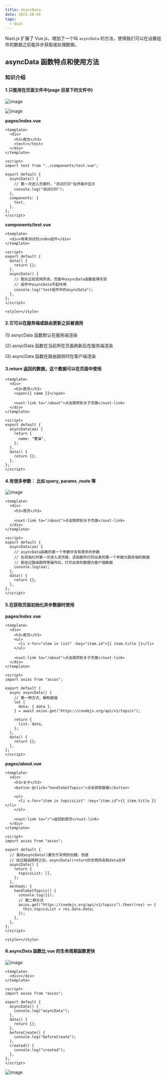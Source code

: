 ```yaml
---
title: asyncData
date: 2021-10-05
tags:
  - Nuxt
---
```


Nuxt.js 扩展了 Vue.js，增加了一个叫 `asyncData` 的方法，使得我们可以在设置组件的数据之前能异步获取或处理数据。

## asyncData 函数特点和使用方法

### 知识介绍

#### 1.只能用在页面文件中(page 目录下的文件中)

![image](./images/image-20211005161236767.png)

![image](./images/image-20211005161258447.png)

**pages/index.vue**

```vue
<template>
  <div>
    <h3>首页</h3>
    <test></test>
  </div>
</template>

<script>
import test from "../components/test.vue";

export default {
  asyncData() {
    // 第一次进入页面时，"测试打印"在终端中显示
    console.log("测试打印");
  },
  components: {
    test,
  },
};
</script>
```

**components/test.vue**

```vue
<template>
  <div>用来测试的index组件</div>
</template>

<script>
export default {
  data() {
    return {};
  },
  asyncData() {
    // 跑后正如官网所说，页面中asyncData函数能够实现
    // 组件中asyncData不起作用
    console.log("test组件中的asyncData");
  },
};
</script>

<style></style>
```

#### 2.它可以在服务端或路由更新之前被调用

(1) asnycData 函数默认在服务端渲染

(2) asnycData 函数在当前所在页面刷新后在服务端渲染

(3) asyncData 函数在路由跳转时在客户端渲染

#### 3.return 返回的数据，这个数据可以在页面中使用

```vue
<template>
  <div>
    <h3>首页</h3>
    <span>{{ name }}</span>

    <nuxt-link to="/about">点击跳转到关于页面</nuxt-link>
  </div>
</template>

<script>
export default {
  asyncData(aa) {
    return {
      name: "曹操",
    };
  },
  data() {
    return {};
  },
};
</script>
```

#### 4.有很多参数： 比如 query, params ,route 等

![image](./images/image-20211005174903777.png)

```vue
<template>
  <div>
    <h3>首页</h3>

    <nuxt-link to="/about">点击跳转到关于页面</nuxt-link>
  </div>
</template>

<script>
export default {
  asyncData(aa) {
    // asyncData函数的第一个参数中含有很多的参数
    // 在初始化时第一次进入该页面，该函数所打印出来的第一个参数为服务端的数据
    // 若经过路由跳转等操作后，打印出来的数据为客户端数据
    console.log(aa);
  },
  data() {
    return {};
  },
};
</script>
```

#### 5.在获取页面初始化异步数据时使用

**pages/index.vue**

```vue
<template>
  <div>
    <h3>首页</h3>
    <ul>
      <li v-for="item in list" :key="item.id">{{ item.title }}</li>
    </ul>

    <nuxt-link to="/about">点击跳转到关于页面</nuxt-link>
  </div>
</template>

<script>
import axios from "axios";

export default {
  async asyncData() {
    // 第一种方式，解构赋值
    let {
      data: { data },
    } = await axios.get("https://cnodejs.org/api/v1/topics");

    return {
      list: data,
    };
  },
  data() {
    return {};
  },
};
</script>
```

**pages/about.vue**

```vue
<template>
  <div>
    <h3>关于</h3>
    <button @click="handleGetTopics">点击获取数据</button>

    <ul>
      <li v-for="item in topicsList" :key="item.id">{{ item.title }}</li>
    </ul>

    <nuxt-link to="/">返回到首页</nuxt-link>
  </div>
</template>

<script>
import axios from "axios";

export default {
  // 虽说asyncData()要先于实例的创建，但是
  // 经过路由跳转之后，asyncData()return的东西将会和data合并
  asyncData() {
    return {
      topicsList: [],
    };
  },
  methods: {
    handleGetTopics() {
      console.log(11);
      // 第二种方式
      axios.get("https://cnodejs.org/api/v1/topics").then((res) => {
        this.topicsList = res.data.data;
      });
    },
  },
};
</script>

<style></style>
```

#### 6.asyncData 函数比 vue 的生命周期函数更快

![image](./images/image-20211005200903230.png)

```vue
<template>
  <div></div>
</template>

<script>
import axios from "axios";

export default {
  asyncData() {
    console.log("asyncData");
  },
  data() {
    return {};
  },
  beforeCreate() {
    console.log("beforeCreate");
  },
  created() {
    console.log("created");
  },
};
</script>
```

![image](./images/image-20211005203116455.png)
